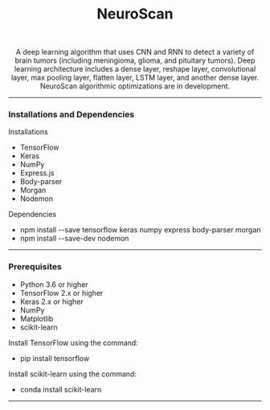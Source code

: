 <h1 align="center">NeuroScan</h1>
<br />

<p align="center">
A deep learning algorithm that uses CNN and RNN to detect a variety of brain tumors (including meningioma, glioma, and pituitary tumors). Deep learning architecture includes a dense layer, reshape layer, convolutional layer, max pooling layer, flatten layer, LSTM layer, and another dense layer. NeuroScan algorithmic optimizations are in development. 
</p>

---
<h3 >Installations and Dependencies</h3>

Installations

* TensorFlow 
* Keras 
* NumPy 
* Express.js 
* Body-parser 
* Morgan 
* Nodemon 

Dependencies
* npm install --save tensorflow keras numpy express body-parser morgan
* npm install --save-dev nodemon




---
<h3 >Prerequisites</h3>

* Python 3.6 or higher
* TensorFlow 2.x or higher
* Keras 2.x or higher
* NumPy
* Matplotlib
* scikit-learn

Install TensorFlow using the command:
* pip install tensorflow

Install scikit-learn using the command:
* conda install scikit-learn




---
